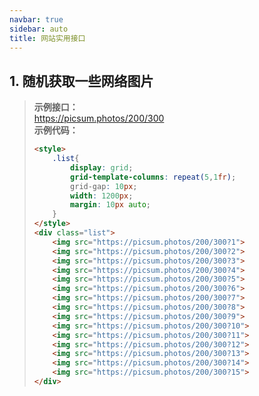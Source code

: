 ```yaml
---
navbar: true
sidebar: auto
title: 网站实用接口
---
```


## 1. 随机获取一些网络图片
> <b>示例接口：</b><br/>
> <a href="https://picsum.photos/200/300" target="_blank">https://picsum.photos/200/300</a>  <br/>
> <b>示例代码：</b><br/>
> ```html
> <style>
>     .list{
>         display: grid;
>         grid-template-columns: repeat(5,1fr);
>         grid-gap: 10px;
>         width: 1200px;
>         margin: 10px auto;
>     }
> </style>
> <div class="list">
>     <img src="https://picsum.photos/200/300?1">
>     <img src="https://picsum.photos/200/300?2">
>     <img src="https://picsum.photos/200/300?3">
>     <img src="https://picsum.photos/200/300?4">
>     <img src="https://picsum.photos/200/300?5">
>     <img src="https://picsum.photos/200/300?6">
>     <img src="https://picsum.photos/200/300?7">
>     <img src="https://picsum.photos/200/300?8">
>     <img src="https://picsum.photos/200/300?9">
>     <img src="https://picsum.photos/200/300?10">
>     <img src="https://picsum.photos/200/300?11">
>     <img src="https://picsum.photos/200/300?12">
>     <img src="https://picsum.photos/200/300?13">
>     <img src="https://picsum.photos/200/300?14">
>     <img src="https://picsum.photos/200/300?15">
> </div>
> ```